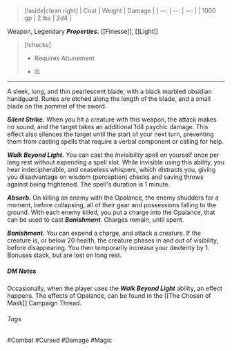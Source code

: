 
> [!aside|clean right]
>|  Cost |  Weight | Damage |
>| --: | --: | --: |
>| 1000 gp | 2 lbs | 2d4 |

Weapon, Legendary
***Properties.*** [[Finesse]], [[Light]]

> [!checks]
> - Requires Attunement‎ ‎ ‎ 
>  - [x] 

****
A sleek, long, and thin pearlescent blade, with a black marbled obsidian handguard. Runes are etched along the length of the blade, and a small blade on the pommel of the sword.

***Silent Strike.*** When you hit a creature with this weapon, the attack makes no sound, and the target takes an additional 1d4 psychic damage. This effect also silences the target until the start of your next turn, preventing them from casting spells that require a verbal component or calling for help.

***Walk Beyond Light.*** You can cast the _Invisibility_ spell on yourself once per long rest without expending a spell slot. While invisible using this ability, you hear indecipherable, and ceaseless whispers, which distracts you, giving you disadvantage on wisdom (perception) checks and saving throws against being frightened. The spell's duration is 1 minute. 

***Absorb.*** On killing an enemy with the Opalance, the enemy shudders for a moment, before collapsing, all of their gear and possessions falling to the ground. With each enemy killed, you put a charge into the Opalance, that can be used to cast ***Banishment***. Charges remain, until spent.

***Banishment.*** You can expend a charge, and attack a creature. If the creature is, or below 20 health, the creature phases in and out of visibility, before disappearing. You then temporarily increase your dexterity by 1. Bonuses stack, but are lost on long rest. 

##### DM Notes
Occasionally, when the player uses the ***Walk Beyond Light*** ability, an effect happens. The effects of Opalance, can be found in the [[The Chosen of Mask]] Campaign Thread.

###### Tags
#Combat #Cursed #Damage #Magic